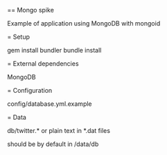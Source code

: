 == Mongo spike

Example of application using MongoDB with mongoid

= Setup

gem install bundler
bundle install

= External dependencies

MongoDB

= Configuration

config/database.yml.example

= Data

db/twitter.*
or plain text in *.dat files

should be by default in /data/db
